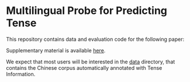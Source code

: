 # Multilingual Probe for Predicting Tense

This repository contains data and evaluation code for the following paper:

Supplementary material is available [here]().

We expect that most users will be interested in the [data](data) directory, that contains the Chinese corpus automatically annotated with Tense Information.

